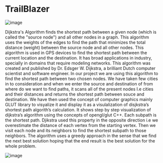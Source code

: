 # TrailBlazer

![image](https://user-images.githubusercontent.com/70579831/176185507-4bd49f4d-44fb-4322-a91b-83c670fbd0be.png)

Dijkstra's Algorithm finds the shortest path between a given node (which is called the "source node") and all other nodes in a graph. This algorithm uses the weights of the edges to find the path that minimizes the total distance (weight) between the source node and all other nodes. This algorithm is used in GPS devices to find the shortest path between the current location and the destination. It has broad applications in industry, specially in domains that require modeling networks. This algorithm was created and published by Dr. Edsger W. Dijkstra, a brilliant Dutch computer scientist and software engineer. In our project we are using this algorithm to find the shortest path between two chosen nodes. We have taken few cities in to consideration and when we enter the source and destination of from where do we want to find paths, it scans all of the present nodes I.e cities and their distances and returns the shortest path between souce and destination. We have then used the concept of computer graphics mainly GLUT library to visyalize it and display it as a visulalization of disjkstra’s shortest path algorith’s calculation. It shows step by step visualization of dijkstra’s algorithm using the concepts of opengl/glut C++. Each subpath is the shortest path. Djikstra used this property in the opposite direction i.e we overestimate the distance of each vertex from the starting vertex. Then we visit each node and its neighbors to find the shortest subpath to those neighbors. The algorithm uses a greedy approach in the sense that we find the next best solution hoping that the end result is the best solution for the whole problem.


![image](https://user-images.githubusercontent.com/70579831/176185180-b5a8ff59-551e-4db6-8210-105c4cdb9816.png)
